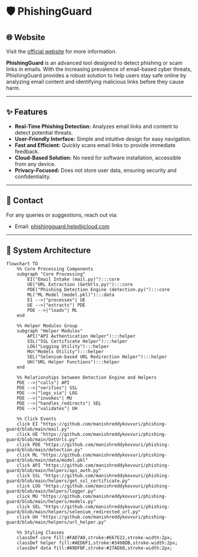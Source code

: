# 🛡️ PhishingGuard

## 🌐 Website

Visit the [official website](https://soft-speculoos-81d235.netlify.app/) for more information.

**PhishingGuard** is an advanced tool designed to detect phishing or scam links in emails. With the increasing prevalence of email-based cyber threats, PhishingGuard provides a robust solution to help users stay safe online by analyzing email content and identifying malicious links before they cause harm.

---

## ✨ Features

- **Real-Time Phishing Detection:** Analyzes email links and content to detect potential threats.
- **User-Friendly Interface:** Simple and intuitive design for easy navigation.
- **Fast and Efficient:** Quickly scans email links to provide immediate feedback.
- **Cloud-Based Solution:** No need for software installation, accessible from any device.
- **Privacy-Focused:** Does not store user data, ensuring security and confidentiality.

---

## 📧 Contact

For any queries or suggestions, reach out via:
- Email: [phishingguard.help@icloud.com](mailto:phishingguard.help@icloud.com)

---

## 🧱 System Architecture

```mermaid
flowchart TD
    %% Core Processing Components
    subgraph "Core Processing"
        EI("Email Intake (mail.py)"):::core
        UE("URL Extraction (GetUrls.py)"):::core
        PDE("Phishing Detection Engine (detection.py)"):::core
        ML("ML Model (model.pkl)"):::data
        EI -->|"processes"| UE
        UE -->|"extracts"| PDE
        PDE -->|"loads"| ML
    end

    %% Helper Modules Group
    subgraph "Helper Modules"
        API("API Authentication Helper"):::helper
        SSL("SSL Certificate Helper"):::helper
        LOG("Logging Utility"):::helper
        MU("Models Utility"):::helper
        SEL("Selenium-based URL Redirection Helper"):::helper
        UH("URL Helper Functions"):::helper
    end

    %% Relationships between Detection Engine and Helpers
    PDE -->|"calls"| API
    PDE -->|"verifies"| SSL
    PDE -->|"logs_via"| LOG
    PDE -->|"invokes"| MU
    PDE -->|"handles_redirects"| SEL
    PDE -->|"validates"| UH

    %% Click Events
    click EI "https://github.com/manishreddykovvuri/phishing-guard/blob/main/mail.py"
    click UE "https://github.com/manishreddykovvuri/phishing-guard/blob/main/GetUrls.py"
    click PDE "https://github.com/manishreddykovvuri/phishing-guard/blob/main/detection.py"
    click ML "https://github.com/manishreddykovvuri/phishing-guard/blob/main/data/model.pkl"
    click API "https://github.com/manishreddykovvuri/phishing-guard/blob/main/helpers/api_auth.py"
    click SSL "https://github.com/manishreddykovvuri/phishing-guard/blob/main/helpers/get_ssl_certificate.py"
    click LOG "https://github.com/manishreddykovvuri/phishing-guard/blob/main/helpers/logger.py"
    click MU "https://github.com/manishreddykovvuri/phishing-guard/blob/main/helpers/models.py"
    click SEL "https://github.com/manishreddykovvuri/phishing-guard/blob/main/helpers/selenium_redirected_url.py"
    click UH "https://github.com/manishreddykovvuri/phishing-guard/blob/main/helpers/url_helper.py"

    %% Styling Classes
    classDef core fill:#FAD7A0,stroke:#E67E22,stroke-width:2px;
    classDef helper fill:#AED6F1,stroke:#3498DB,stroke-width:2px;
    classDef data fill:#A9DFBF,stroke:#27AE60,stroke-width:2px;
